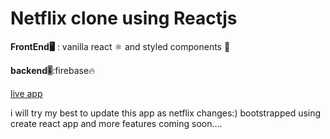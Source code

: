 


# Netflix clone using Reactjs


**FrontEnd🖥** : vanilla react ⚛️ and styled components 💅


**backend🎚**:firebase🔥


[live app](https://clonenetflix0105.netlify.app)

i will try my best to update this app as netflix changes:)
bootstrapped  using create react app and more features coming soon....


